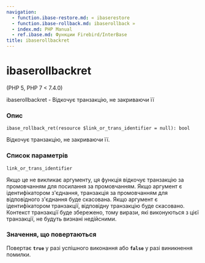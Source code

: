```yaml
---
navigation:
  - function.ibase-restore.md: « ibaserestore
  - function.ibase-rollback.md: ibaserollback »
  - index.md: PHP Manual
  - ref.ibase.md: Функции Firebird/InterBase
title: ibaserollbackret
---
```

# ibaserollbackret

(PHP 5, PHP 7 < 7.4.0)

ibaserollbackret - Відкочує транзакцію, не закриваючи її

### Опис

```methodsynopsis
ibase_rollback_ret(resource $link_or_trans_identifier = null): bool
```

Відкочує транзакцію, не закриваючи її.

### Список параметрів

`link_or_trans_identifier`

Якщо це не викликає аргументу, ця функція відкочує транзакцію за промовчанням для посилання за промовчанням. Якщо аргумент є ідентифікатором з'єднання, транзакція за промовчанням для відповідного з'єднання буде скасована. Якщо аргумент є ідентифікатором транзакції, відповідну транзакцію буде скасовано. Контекст транзакції буде збережено, тому вирази, які виконуються з цієї транзакції, не будуть визнані недійсними.

### Значення, що повертаються

Повертає **`true`** у разі успішного виконання або **`false`** у разі виникнення помилки.
